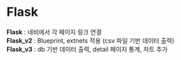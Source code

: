 # Flask

<b>Flask</b> : 네비에서 각 페이지 링크 연결 <br>
<b>Flask_v2</b> : Blueprint, extnets 적용 (csv 파일 기반 데이터 출력) <br>
<b>Flask_v3</b> : db 기반 데이터 출력, detail 페이지 통계, 차트 추가
